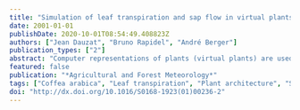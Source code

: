 ```yaml
---
title: "Simulation of leaf transpiration and sap flow in virtual plants: model description and application to a coffee plantation in Costa Rica"
date: 2001-01-01
publishDate: 2020-10-01T08:54:49.408823Z
authors: ["Jean Dauzat", "Bruno Rapidel", "André Berger"]
publication_types: ["2"]
abstract: "Computer representations of plants (virtual plants) are used as the basis for a model simulating leaf transpiration and sap flow. The virtual plants provide a detailed description of plant geometry and topology and, once positioned in a scene, enable a highly realistic reconstruction of a portion of the canopy. Stomatal conductance as well as energy balance are simulated by the model at the level of individual leaves in order to calculate their transpiration. Leaf transpiration is then cumulated to get the sap flow throughout the plant. Owing to its structure, the model can take into account feedbacks such as the effect of the temperature of a leaf on its stomatal conductance, transpiration and water potential, and in return, the effect of water potential of a leaf on its stomatal conductance. The model has been validated on a coffee tree stand in Costa Rica. The geometry (i.e. 3D position, area and diameter of organs) of six adult coffee trees in a row was measured in the field in order to generate a computer scene. Stomatal conductance, sap flow, water potential and wood hydraulic conductivity were measured for model parameterisation and validation. Analysis of model outputs lead to a correction of leaf boundary layer thickness. After calibration, the model exhibited correct values of transpiration and water potential in different microclimatic conditions."
featured: false
publication: "*Agricultural and Forest Meteorology*"
tags: ["Coffea arabica", "Leaf transpiration", "Plant architecture", "Sap flow", "Simulation model", "Virtual plant"]
doi: "http://dx.doi.org/10.1016/S0168-1923(01)00236-2"
---
```



